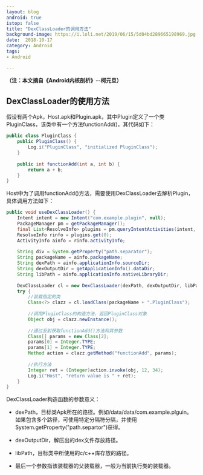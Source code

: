 ```yaml
---
layout: blog 
android: true 
istop: false
title: "DexClassLoader的调用方法" 
background-image: https://i.loli.net/2019/06/15/5d04bd289665198969.jpg
date:  2018-10-17
category: Android
tags: 
- Android

---
```


**（注：本文摘自《Android内核剖析》--柯元旦）**

## DexClassLoader的使用方法

假设有两个Apk，Host.apk和Plugin.apk，其中Plugin定义了一个类PluginClass，该类中有一个方法functionAdd()，其代码如下：

```java
public class PluginClass {
    public PluginClass() {
        Log.i("PluginClass", "initialized PluginClass");
    }
    
    public int functionAdd(int a, int b) {
        return a + b;
    }
}
```

Host中为了调用functionAdd()方法，需要使用DexClassLoader去解析Plugin，具体调用方法如下：

```java
public void useDexClassLoader() {
    Intent intent = new Intent("com.example.plugin", null);
    PackageManager pm = getPackageManager();
    final List<ResolveInfo> plugins = pm.queryIntentActivities(intent, 0);
    ResolveInfo rinfo = plugins.get(0);
    ActivityInfo ainfo = rinfo.activityInfo;
    
    String div = System.getProperty("path.separator");
    String packageName = ainfo.packageName;
    String dexPath = ainfo.applicationInfo.sourceDir;
    String dexOutputDir = getApplicationInfo().dataDir;
    String libPath = ainfo.applicationInfo.nativeLibraryDir;
    
    DexClassLoader cl = new DexClassLoader(dexPath, dexOutputDir, libPath,                                       this.getClass().getClassLoader());
    try {
        //装载指定的类
        Class<?> clazz = cl.loadClass(packageName + ".PluginClass");
        
        //调用PluginClass的构造方法，返回PluginClass对象
        Object obj = clazz.newInstance();
        
        //通过反射获取functionAdd()方法和其参数
        Class[] params = new Class[2];
        params[0] = Integer.TYPE;
        params[1] = Integer.TYPE;
        Method action = clazz.getMethod("functionAdd", params);
        
        //执行方法
        Integer ret = (Integer)action.invoke(obj, 12, 34);
        Log.i("Host", "return value is " + ret);
    }
}
```

DexClassLoader构造函数的参数意义：

- dexPath，目标类Apk所在的路径。例如/data/data/com.example.plguin。如果包含多个路径，可使用特定分隔符分隔，并使用System.getProperty("path.separtor")获得。

- dexOutputDir，解压出的dex文件存放路径。

- libPath，目标类中所使用的c/c++库存放的路径。

- 最后一个参数指该装载器的父装载器，一般为当前执行类的装载器。
